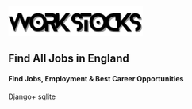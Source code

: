 ![](./static/assets/img/logo.png)

## Find All Jobs in England

#### Find Jobs, Employment & Best Career Opportunities

Django+ sqlite
